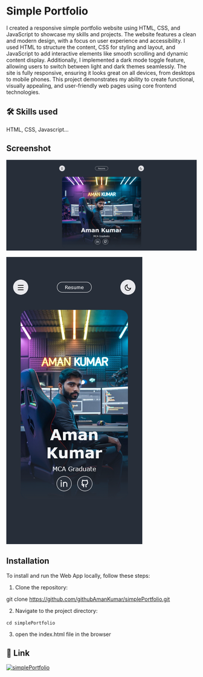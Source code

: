 ﻿# Simple Portfolio

I created a responsive simple portfolio website using HTML, CSS, and JavaScript to showcase my skills and projects. The website features a clean and modern design, with a focus on user experience and accessibility. I used HTML to structure the content, CSS for styling and layout, and JavaScript to add interactive elements like smooth scrolling and dynamic content display. Additionally, I implemented a dark mode toggle feature, allowing users to switch between light and dark themes seamlessly. The site is fully responsive, ensuring it looks great on all devices, from desktops to mobile phones. This project demonstrates my ability to create functional, visually appealing, and user-friendly web pages using core frontend technologies.


## 🛠 Skills used

HTML, CSS, Javascript...


## Screenshot

![App Screenshot](https://raw.githubusercontent.com/githubAmanKumar/simplePortfolio/main/Screenshots/Screenshot%202024-08-28%20at%2011-29-50%20home.png)

![App Screenshot](https://raw.githubusercontent.com/githubAmanKumar/simplePortfolio/main/Screenshots/Screenshot%202024-08-28%20at%2011-30-36%20home.png)


## Installation

To install and run the Web App locally, follow these steps:

1. Clone the repository:

git clone https://github.com/githubAmanKumar/simplePortfolio.git

2. Navigate to the project directory:

`cd simplePortfolio`

3. open the index.html file in the browser


## 🔗 Link

[![simplePortfolio](https://img.shields.io/badge/View-1DA1F2?style=for-the-badge==white)](https://githubamankumar.github.io/simplePortfolio/)

